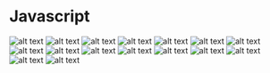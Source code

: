 # Javascript
![alt text](https://github.com/Risqyta/Javascript/blob/master/Screenshot%20(180).png)
![alt text](https://github.com/Risqyta/Javascript/blob/master/Screenshot%20(181).png)
![alt text](https://github.com/Risqyta/Javascript/blob/master/Screenshot%20(182).png)
![alt text](https://github.com/Risqyta/Javascript/blob/master/Screenshot%20(183).png)
![alt text](https://github.com/Risqyta/Javascript/blob/master/Screenshot%20(184).png)
![alt text](https://github.com/Risqyta/Javascript/blob/master/Screenshot%20(185).png)
![alt text](https://github.com/Risqyta/Javascript/blob/master/Screenshot%20(186).png)
![alt text](https://github.com/Risqyta/Javascript/blob/master/Screenshot%20(187).png)
![alt text](https://github.com/Risqyta/Javascript/blob/master/Screenshot%20(188).png)
![alt text](https://github.com/Risqyta/Javascript/blob/master/Screenshot%20(189).png)
![alt text](https://github.com/Risqyta/Javascript/blob/master/Screenshot%20(190).png)
![alt text](https://github.com/Risqyta/Javascript/blob/master/Screenshot%20(191).png)
![alt text](https://github.com/Risqyta/Javascript/blob/master/Screenshot%20(221).png)
![alt text](https://github.com/Risqyta/Javascript/blob/master/Screenshot%20(222).png)
![alt text](https://github.com/Risqyta/Javascript/blob/master/Screenshot%20(223).png)
![alt text](https://github.com/Risqyta/Javascript/blob/master/Screenshot%20(224).png)
